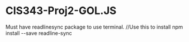 # CIS343-Proj2-GOL.JS
Must have readlinesync package to use terminal.
//Use this to install
npm install --save readline-sync 
